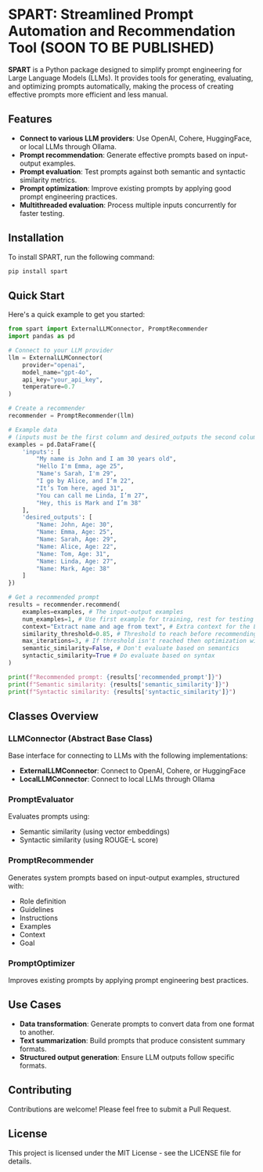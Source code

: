 # SPART: Streamlined Prompt Automation and Recommendation Tool (SOON TO BE PUBLISHED)

**SPART** is a Python package designed to simplify prompt engineering for Large Language Models (LLMs). It provides tools for generating, evaluating, and optimizing prompts automatically, making the process of creating effective prompts more efficient and less manual.

## Features

- **Connect to various LLM providers**: Use OpenAI, Cohere, HuggingFace, or local LLMs through Ollama.
- **Prompt recommendation**: Generate effective prompts based on input-output examples.
- **Prompt evaluation**: Test prompts against both semantic and syntactic similarity metrics.
- **Prompt optimization**: Improve existing prompts by applying good prompt engineering practices.
- **Multithreaded evaluation**: Process multiple inputs concurrently for faster testing.

## Installation

To install SPART, run the following command:

```bash
pip install spart
```

## Quick Start

Here's a quick example to get you started:

```python
from spart import ExternalLLMConnector, PromptRecommender
import pandas as pd

# Connect to your LLM provider
llm = ExternalLLMConnector(
    provider="openai",
    model_name="gpt-4o",
    api_key="your_api_key",
    temperature=0.7
)

# Create a recommender
recommender = PromptRecommender(llm)

# Example data 
# (inputs must be the first column and desired_outputs the second column)
examples = pd.DataFrame({
    'inputs': [
        "My name is John and I am 30 years old",
        "Hello I'm Emma, age 25",
        "Name's Sarah, I'm 29",
        "I go by Alice, and I’m 22",
        "It’s Tom here, aged 31",
        "You can call me Linda, I’m 27",
        "Hey, this is Mark and I’m 38"
    ],
    'desired_outputs': [
        "Name: John, Age: 30",
        "Name: Emma, Age: 25",
        "Name: Sarah, Age: 29",
        "Name: Alice, Age: 22",
        "Name: Tom, Age: 31",
        "Name: Linda, Age: 27",
        "Name: Mark, Age: 38"
    ]
})

# Get a recommended prompt
results = recommender.recommend(
    examples=examples, # The input-output examples
    num_examples=1, # Use first example for training, rest for testing
    context="Extract name and age from text", # Extra context for the LLM
    similarity_threshold=0.85, # Threshold to reach before recommending
    max_iterations=3, # If threshold isn't reached then optimization will be attempted 3 times
    semantic_similarity=False, # Don't evaluate based on semantics
    syntactic_similarity=True # Do evaluate based on syntax
)

print(f"Recommended prompt: {results['recommended_prompt']}")
print(f"Semantic similarity: {results['semantic_similarity']}")
print(f"Syntactic similarity: {results['syntactic_similarity']}")
```

## Classes Overview

### LLMConnector (Abstract Base Class)
Base interface for connecting to LLMs with the following implementations:
- **ExternalLLMConnector**: Connect to OpenAI, Cohere, or HuggingFace
- **LocalLLMConnector**: Connect to local LLMs through Ollama

### PromptEvaluator
Evaluates prompts using:
- Semantic similarity (using vector embeddings)
- Syntactic similarity (using ROUGE-L score)

### PromptRecommender
Generates system prompts based on input-output examples, structured with:
- Role definition
- Guidelines
- Instructions
- Examples
- Context
- Goal

### PromptOptimizer
Improves existing prompts by applying prompt engineering best practices.

## Use Cases

- **Data transformation**: Generate prompts to convert data from one format to another.
- **Text summarization**: Build prompts that produce consistent summary formats.
- **Structured output generation**: Ensure LLM outputs follow specific formats.

## Contributing

Contributions are welcome! Please feel free to submit a Pull Request.

## License

This project is licensed under the MIT License - see the LICENSE file for details.
